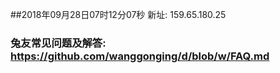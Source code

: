 ##2018年09月28日07时12分07秒 新址: 159.65.180.25
### 兔友常见问题及解答: https://github.com/wanggonging/d/blob/w/FAQ.md
